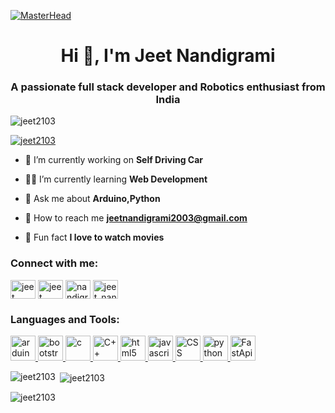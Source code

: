 [![MasterHead](https://media0.giphy.com/media/l4JyNNqiVzBMbDOVO/giphy.gif?cid=ecf05e47lwiefbulfb63wzcouyxmlezu5rg1w49wztnbd9te&ep=v1_gifs_related&rid=giphy.gif&ct=g)]()
<h1 align="center">Hi 👋, I'm Jeet Nandigrami</h1>
<h3 align="center">A passionate full stack developer and Robotics enthusiast from India</h3>
<https://www.web24zone.com/wp-content/uploads/2022/10/46207-programmer-1.gif>

<p align="left"> <img src="https://komarev.com/ghpvc/?username=jeet2103&label=Profile%20views&color=0e75b6&style=flat" alt="jeet2103" /> </p>

<p align="left"> <a href="https://github.com/ryo-ma/github-profile-trophy"><img src="https://github-profile-trophy.vercel.app/?username=jeet2103" alt="jeet2103" /></a> </p>

- 🔭 I’m currently working on **Self Driving Car**

- 👨‍💻 I’m currently learning **Web Development**

- 💬 Ask me about **Arduino,Python**

- 📧 How to reach me **jeetnandigrami2003@gmail.com**

- 🎥 Fun fact **I love to watch movies**

<h3 align="left">Connect with me:</h3>
<p align="left">
<a href="https://linkedin.com/in/jeet nandigrami" target="blank"><img align="center" src="https://www.citypng.com/public/uploads/preview/hd-linkedin-official-logo-transparent-background-31623962207jz85kqlqot.png" alt="jeet nandigrami" height="30" width="40" /></a>
<a href="https://fb.com/jeet nandigrami" target="blank"><img align="center" src="https://upload.wikimedia.org/wikipedia/commons/thumb/0/05/Facebook_Logo_%282019%29.png/1024px-Facebook_Logo_%282019%29.png" alt="jeet nandigrami" height="30" width="40" /></a>
<a href="https://instagram.com/nandigramijeet" target="blank"><img align="center" src="https://freelogopng.com/images/all_img/1658587162instagram-logo-png-hd.png" alt="nandigramijeet" height="30" width="40" /></a>
  <a href="https://twitter.com/jeet_nandigrami" target="blank"><img align="center" src="https://www.citypng.com/public/uploads/preview/-516141173073bkpm2xhm8.png" alt="jeet_nandigrami" height="30" width="40" /></a>
</p>

<h3 align="left">Languages and Tools:</h3>
<p align="left"> <a href="https://www.arduino.cc/" target="_blank" rel="noreferrer"> <img src="https://cdn.worldvectorlogo.com/logos/arduino-1.svg" alt="arduino" width="40" height="40"/> </a> <a href="https://getbootstrap.com" target="_blank" rel="noreferrer"> <img src="https://www.drupal.org/files/project-images/bootstrap5.jpeg" alt="bootstrap" width="40" height="40"/> </a> <a href="https://www.cprogramming.com/" target="_blank" rel="noreferrer"> <img src="https://upload.wikimedia.org/wikipedia/commons/thumb/1/18/C_Programming_Language.svg/1200px-C_Programming_Language.svg.png" alt="c" width="40" height="40"/> </a> <a href="https://www.w3schools.com/cpp/" target="_blank" rel="noreferrer"> <img src="https://e7.pngegg.com/pngimages/46/626/png-clipart-c-logo-the-c-programming-language-computer-icons-computer-programming-source-code-programming-miscellaneous-template.png" alt="C++" width="40" height="40"/> </a> <a href="https://www.w3.org/html/" target="_blank" rel="noreferrer"> <img src="https://banner2.cleanpng.com/20190125/wpj/kisspng-computer-icons-html5-scalable-vector-graphics-port-socialpack-chocolate-icon-5c4b3bbcb7d671.680718971548434364753.jpg" alt="html5" width="40" height="40"/> </a> <a href="https://developer.mozilla.org/en-US/docs/Web/JavaScript" target="_blank" rel="noreferrer"> <img src="https://p1.hiclipart.com/preview/951/574/485/react-logo-javascript-redux-vuejs-angular-angularjs-expressjs-front-and-back-ends-png-clipart.jpg" alt="javascript" width="40" height="40"/> </a> <a href="https://www.css3.com/" target="_blank" rel="noreferrer"> <img src="https://p1.hiclipart.com/preview/326/868/1022/css3-badge-blue-and-white-css-icon-png-clipart.jpg" alt="CSS" width="40" height="40"/> </a> <a href="https://www.python.org" target="_blank" rel="noreferrer"> <img src="https://banner2.cleanpng.com/20180412/kye/kisspng-python-programming-language-computer-programming-language-5acfdc3636bac7.8891188615235717662242.jpg" alt="python" width="40" height="40"/> </a> <a href="https://fastapi.tiangolo.com/lo/" target="_blank" rel="noreferrer"> <img src="https://w7.pngwing.com/pngs/141/126/png-transparent-fastapi-hd-logo-thumbnail.png" alt="FastApi" width="40" height="40"/> </a> </p>

<p><img align="left" src="https://github-readme-stats.vercel.app/api/top-langs?username=jeet2103&show_icons=true&locale=en&layout=compact" alt="jeet2103" /></p>

<p>&nbsp;<img align="center" src="https://github-readme-stats.vercel.app/api?username=jeet2103&show_icons=true&locale=en" alt="jeet2103" /></p>

<p><img align="center" src="https://github-readme-streak-stats.herokuapp.com/?user=jeet2103&" alt="jeet2103" /></p>
